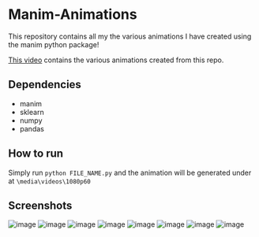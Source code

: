 # Manim-Animations
This repository contains all my the various animations I have created using the manim python package!

[This video](https://youtu.be/FDYNU3bReCY?t=26) contains the various animations created from this repo.

## Dependencies
- manim
- sklearn
- numpy
- pandas

## How to run
Simply run `python FILE_NAME.py` and the animation will be generated under at `\media\videos\1080p60`

## Screenshots
![image](https://user-images.githubusercontent.com/53892067/204211678-30086767-c7a9-4624-a16a-d7bb3535fb39.png)
![image](https://user-images.githubusercontent.com/53892067/204211772-035bd8e8-35f7-4878-aa10-81e3f6f28070.png)
![image](https://user-images.githubusercontent.com/53892067/204211829-5d32b4ba-f6ac-4c18-ba9c-0a60ede1d2e0.png)
![image](https://user-images.githubusercontent.com/53892067/204211893-78880bc6-130f-482d-9d43-81e234ddb223.png)
![image](https://user-images.githubusercontent.com/53892067/204211984-6a2d2bd4-26d9-4dc0-b233-15bd27c86c1f.png)
![image](https://user-images.githubusercontent.com/53892067/204212048-ef7193da-b797-428c-9a80-e64d05994d3d.png)
![image](https://user-images.githubusercontent.com/53892067/204212075-98f7812f-306c-4557-abba-e5b7ca3ce1d3.png)
![image](https://user-images.githubusercontent.com/53892067/204212112-0342c9f6-acc3-43bb-ba3a-f8d27012b17e.png)
